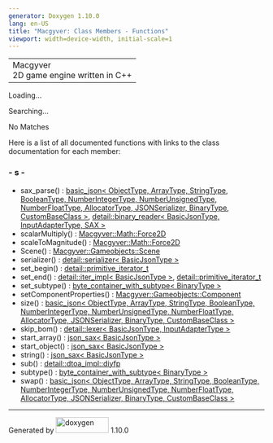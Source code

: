 ```yaml
---
generator: Doxygen 1.10.0
lang: en-US
title: "Macgyver: Class Members - Functions"
viewport: width=device-width, initial-scale=1
---
```


<div id="top">

<div id="titlearea">

<table data-cellspacing="0" data-cellpadding="0">
<colgroup>
<col style="width: 100%" />
</colgroup>
<tbody>
<tr id="projectrow" class="odd">
<td id="projectalign"><div id="projectname">
Macgyver
</div>
<div id="projectbrief">
2D game engine written in C++
</div></td>
</tr>
</tbody>
</table>

</div>

<div id="main-nav">

</div>

</div>

<div id="MSearchSelectWindow"
onmouseover="return searchBox.OnSearchSelectShow()"
onmouseout="return searchBox.OnSearchSelectHide()"
onkeydown="return searchBox.OnSearchSelectKey(event)">

</div>

<div id="MSearchResultsWindow">

<div id="MSearchResults">

<div class="SRPage">

<div id="SRIndex">

<div id="SRResults">

</div>

<div id="Loading" class="SRStatus">

Loading...

</div>

<div id="Searching" class="SRStatus">

Searching...

</div>

<div id="NoMatches" class="SRStatus">

No Matches

</div>

</div>

</div>

</div>

</div>

<div class="contents">

<div class="textblock">

Here is a list of all documented functions with links to the class
documentation for each member:

</div>

### <span id="index_s"></span>- s -

- sax_parse() : <a href="classbasic__json.html#a94cbf1844fef86e9301282ad8ca0f822"
  class="el">basic_json&lt; ObjectType, ArrayType, StringType,
  BooleanType, NumberIntegerType, NumberUnsignedType, NumberFloatType,
  AllocatorType, JSONSerializer, BinaryType, CustomBaseClass &gt;</a>,
  <a
  href="classdetail_1_1binary__reader.html#a8e1b5452ae426e1d7b48761859e7f52d"
  class="el">detail::binary_reader&lt; BasicJsonType, InputAdapterType,
  SAX &gt;</a>
- scalarMultiply() : <a
  href="class_macgyver_1_1_math_1_1_force2_d.html#a5cdc9621ffb56d4cc2750fc6a2abc5e2"
  class="el">Macgyver::Math::Force2D</a>
- scaleToMagnitude() : <a
  href="class_macgyver_1_1_math_1_1_force2_d.html#aa4b8fb91dd09c33145a4ec90f6acdc20"
  class="el">Macgyver::Math::Force2D</a>
- Scene() : <a
  href="class_macgyver_1_1_gameobjects_1_1_scene.html#a889f0b8df198aad297ded0d4546a2aad"
  class="el">Macgyver::Gameobjects::Scene</a>
- serializer() : <a
  href="classdetail_1_1serializer.html#a3d025f3aa1e8661554858b8aaab08c3b"
  class="el">detail::serializer&lt; BasicJsonType &gt;</a>
- set_begin() : <a
  href="classdetail_1_1primitive__iterator__t.html#ae05402e355829cd46a9b31365a7b1a49"
  class="el">detail::primitive_iterator_t</a>
- set_end() : <a
  href="classdetail_1_1iter__impl.html#afc94db3b8f35616347c25fae68e09509"
  class="el">detail::iter_impl&lt; BasicJsonType &gt;</a>, <a
  href="classdetail_1_1primitive__iterator__t.html#a761383c368d1c32f11bbeb31a04e6488"
  class="el">detail::primitive_iterator_t</a>
- set_subtype() : <a
  href="classbyte__container__with__subtype.html#aa211ecfe3f0a626e96c54ea7e160491b"
  class="el">byte_container_with_subtype&lt; BinaryType &gt;</a>
- setComponentProperties() : <a
  href="class_macgyver_1_1_gameobjects_1_1_component.html#a0123c164d78ecafbc08686b110997915"
  class="el">Macgyver::Gameobjects::Component</a>
- size() : <a href="classbasic__json.html#a086cbfd1ad4ba83a8127c87467a92f47"
  class="el">basic_json&lt; ObjectType, ArrayType, StringType,
  BooleanType, NumberIntegerType, NumberUnsignedType, NumberFloatType,
  AllocatorType, JSONSerializer, BinaryType, CustomBaseClass &gt;</a>
- skip_bom() : <a href="classdetail_1_1lexer.html#a04ae0c7807a761f4162ff42290be5490"
  class="el">detail::lexer&lt; BasicJsonType, InputAdapterType &gt;</a>
- start_array() : <a href="structjson__sax.html#afc4d5c0d123f2e3c939060a778c4f22c"
  class="el">json_sax&lt; BasicJsonType &gt;</a>
- start_object() : <a href="structjson__sax.html#a54a0883df64f40664395e3dad674aaa5"
  class="el">json_sax&lt; BasicJsonType &gt;</a>
- string() : <a href="structjson__sax.html#a3da9ee0c61f1a37e6c6a3d2dccb16765"
  class="el">json_sax&lt; BasicJsonType &gt;</a>
- sub() : <a
  href="structdetail_1_1dtoa__impl_1_1diyfp.html#a75142bace0b78b1e1433b1d35a7ff252"
  class="el">detail::dtoa_impl::diyfp</a>
- subtype() : <a
  href="classbyte__container__with__subtype.html#a678460360dd494c33fbfde782e7c8201"
  class="el">byte_container_with_subtype&lt; BinaryType &gt;</a>
- swap() : <a href="classbasic__json.html#a1a94e5348ebb34852092d51a44e21d24"
  class="el">basic_json&lt; ObjectType, ArrayType, StringType,
  BooleanType, NumberIntegerType, NumberUnsignedType, NumberFloatType,
  AllocatorType, JSONSerializer, BinaryType, CustomBaseClass &gt;</a>

</div>

------------------------------------------------------------------------

<span class="small">Generated
by [<img src="doxygen.svg" class="footer" width="104" height="31"
alt="doxygen" />](https://www.doxygen.org/index.html) 1.10.0</span>
